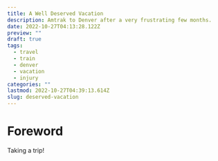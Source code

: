 ```yaml
---
title: A Well Deserved Vacation
description: Amtrak to Denver after a very frustrating few months.
date: 2022-10-27T04:13:28.122Z
preview: ""
draft: true
tags:
  - travel
  - train
  - denver
  - vacation
  - injury
categories: ""
lastmod: 2022-10-27T04:39:13.614Z
slug: deserved-vacation
---
```


# Foreword

Taking a trip!